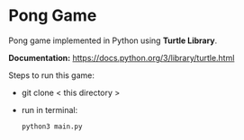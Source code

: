 # Pong Game

Pong game implemented in Python using **Turtle Library**.

**Documentation:** https://docs.python.org/3/library/turtle.html

Steps to run this game:

- git clone < this directory >

- run in terminal: <pre><code>python3 main.py</code></pre>